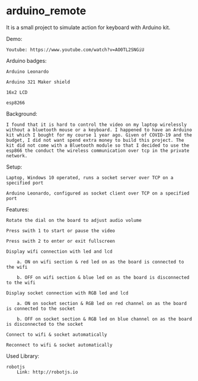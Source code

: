 # arduino_remote
It is a small project to simulate action for keyboard with Arduino kit.

Demo:
    
    Youtube: https://www.youtube.com/watch?v=AO0TL2SNGiU

Arduino badges:

    Arduino Leonardo

    Arduino 321 Maker shield

    16x2 LCD

    esp8266

Background:

    I found that it is hard to control the video on my laptop wirelessly without a bluetooth mouse or a keyboard. I happened to have an Arduino kit which I bought for my course 1 year ago. Given of COVID-19 and the budget, I did not want spend extra money to build this project. The kit did not come with a Bluetooth module so that I decided to use the esp866 the conduct the wireless communication over tcp in the private network.

Setup:

    Laptop, Windows 10 operated, runs a socket server over TCP on a specified port
    
    Arduino Leonardo, configured as socket client over TCP on a specified port

Features:

    Rotate the dial on the board to adjust audio volume

    Press swith 1 to start or pause the video

    Press swith 2 to enter or exit fullscreen

    Display wifi connection with led and lcd

        a. ON on wifi section & red led on as the board is connected to the wifi

        b. OFF on wifi section & blue led on as the board is disconnected to the wifi

    Display socket connection with RGB led and lcd

        a. ON on socket section & RGB led on red channel on as the board is connected to the socket

        b. OFF on socket section & RGB led on blue channel on as the board is disconnected to the socket
    
    Connect to wifi & socket automatically

    Reconnect to wifi & socket automatically

Used Library:
    
    robotjs
        Link: http://robotjs.io